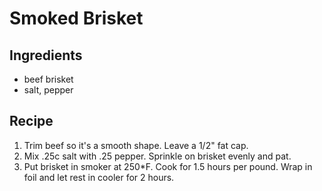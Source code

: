 # Smoked Brisket

## Ingredients
- beef brisket
- salt, pepper

## Recipe
1. Trim beef so it's a smooth shape.  Leave a 1/2" fat cap.
2. Mix .25c salt with .25 pepper.  Sprinkle on brisket evenly and pat.
3. Put brisket in smoker at 250*F.  Cook for 1.5 hours per pound.  Wrap in foil and let rest in cooler for 2 hours.
